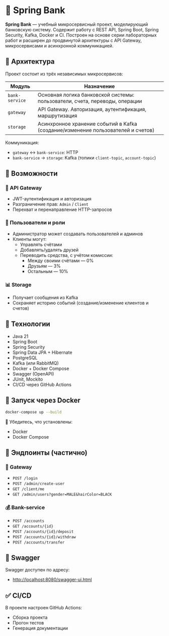 # 🏦 Spring Bank

**Spring Bank** — учебный микросервисный проект, моделирующий банковскую систему. Содержит работу с REST API, Spring Boot, Spring Security, Kafka, Docker и CI. Построен на основе серии лабораторных работ и расширен до продвинутой архитектуры с API Gateway, микросервисами и асинхронной коммуникацией.

## 🧱 Архитектура

Проект состоит из трёх независимых микросервисов:

| Модуль         | Назначение                                                                 |
|----------------|----------------------------------------------------------------------------|
| `bank-service` | Основная логика банковской системы: пользователи, счета, переводы, операции |
| `gateway`      | API Gateway. Авторизация, аутентификация, маршрутизация                   |
| `storage`      | Асинхронное хранение событий в Kafka (создание/изменение пользователей и счетов) |

Коммуникация:
- `gateway` ↔ `bank-service`: HTTP
- `bank-service` → `storage`: Kafka (топики `client-topic`, `account-topic`)

## 🚀 Возможности

### 🔐 API Gateway
- JWT-аутентификация и авторизация
- Разграничение прав: `Admin` / `Client`
- Перехват и перенаправление HTTP-запросов

### 👥 Пользователи и роли
- Администратор может создавать пользователей и админов
- Клиенты могут:
    - Управлять счётами
    - Добавлять/удалять друзей
    - Переводить средства, с учётом комиссии:
        - Между своими счётами — 0%
        - Друзьям — 3%
        - Остальным — 10%

### 📊 Storage
- Получает сообщения из Kafka
- Сохраняет историю событий (создание/изменение клиентов и счетов)

## 🧪 Технологии

- Java 21
- Spring Boot
- Spring Security
- Spring Data JPA + Hibernate
- PostgreSQL
- Kafka (или RabbitMQ)
- Docker + Docker Compose
- Swagger (OpenAPI)
- JUnit, Mockito
- CI/CD через GitHub Actions

## 🐳 Запуск через Docker

```bash
docker-compose up --build
```
📌 Убедитесь, что установлены:
- Docker
- Docker Compose

## 📮 Эндпоинты (частично)

### 🔐 Gateway

- `POST /login`
- `POST /admin/create-user`
- `GET /client/me`
- `GET /admin/users?gender=MALE&hairColor=BLACK`

### 💰 Bank-service

- `POST /accounts`
- `GET /accounts/{id}`
- `POST /accounts/{id}/deposit`
- `POST /accounts/{id}/withdraw`
- `POST /accounts/transfer`

## 📄 Swagger

Swagger доступен по адресу:
- [http://localhost:8080/swagger-ui.html](http://localhost:8080/swagger-ui.html)

## ✅ CI/CD

В проекте настроен GitHub Actions:
- Сборка проекта
- Прогон тестов
- Генерация документации
